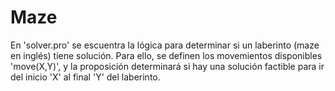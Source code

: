 # Maze
En 'solver.pro' se escuentra la lógica para determinar si un laberinto (maze en inglés) tiene solución. Para ello, se definen los movemientos disponibles 'move(X,Y)', y la proposición determinará si hay una solución factible para ir del inicio 'X' al final 'Y' del laberinto.
